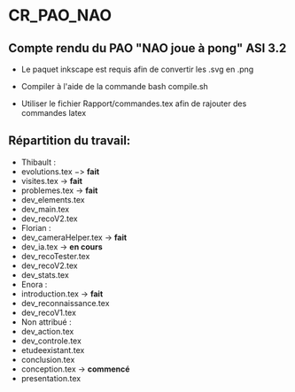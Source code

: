 # CR_PAO_NAO

## Compte rendu du PAO "NAO joue à pong" ASI 3.2

 * Le paquet inkscape est requis afin de convertir les .svg en .png

 * Compiler à l'aide de la commande bash compile.sh

 * Utiliser le fichier Rapport/commandes.tex afin de rajouter des commandes latex


## Répartition du travail:
 * Thibault :
  * evolutions.tex −> __fait__
  * visites.tex -> __fait__
  * problemes.tex -> __fait__
  * dev_elements.tex
  * dev_main.tex
  * dev_recoV2.tex
 * Florian :
  * dev_cameraHelper.tex -> __fait__
  * dev_ia.tex -> __en cours__
  * dev_recoTester.tex
  * dev_recoV2.tex
  * dev_stats.tex
 * Enora :
  * introduction.tex -> __fait__
  * dev_reconnaissance.tex
  * dev_recoV1.tex
 * Non attribué :
  * dev_action.tex
  * dev_controle.tex
  * etudeexistant.tex
  * conclusion.tex
  * conception.tex -> __commencé__
  * presentation.tex
